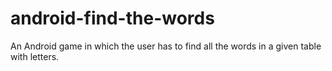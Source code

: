 android-find-the-words
======================

An Android game in which the user has to find all the words in a given table with letters.
